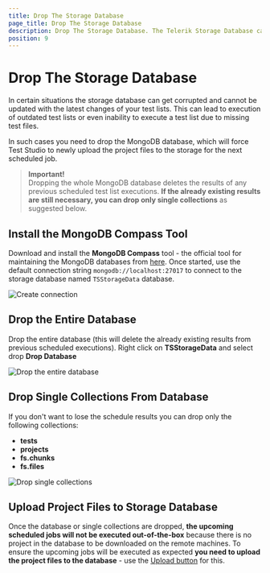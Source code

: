```yaml
---
title: Drop The Storage Database
page_title: Drop The Storage Database
description: Drop The Storage Database. The Telerik Storage Database cannot be accessed. Telerik Storage database gets corrupted. This can lead to execution of outdated test lists or even inability to execute a test list. Unable to find test file.  
position: 9
---
```

# Drop The Storage Database

In certain situations the storage database can get corrupted and cannot be updated with the latest changes of your test lists. This can lead to execution of outdated test lists or even inability to execute a test list due to missing test files. 

In such cases you need to drop the MongoDB database, which will force Test Studio to newly upload the project files to the storage for the next scheduled job.

> __Important!__
> <br> 
> Dropping the whole MongoDB database deletes the results of any previous scheduled test list executions. __If the already existing results are still necessary, you can drop only single collections__ as suggested below.

## Install the MongoDB Compass Tool

Download and install the **MongoDB Compass** tool - the official tool for maintaining the MongoDB databases from <a href="https://www.mongodb.com/try/download/compass" target="_blank">here</a>. Once started, use the default connection string `mongodb://localhost:27017` to connect to the storage database named `TSStorageData` database. 

![Create connection][1]

## Drop the Entire Database

Drop the entire database (this will delete the already existing results from previous scheduled executions). Right click on **TSStorageData** and select drop **Drop Database**

![Drop the entire database][2]

## Drop Single Collections From Database

If you don't want to lose the schedule results you can drop only the following collections: 

- **tests**
- **projects**
- **fs.chunks**
- **fs.files**

![Drop single collections][3]

## Upload Project Files to Storage Database 

Once the database or single collections are dropped, __the upcoming scheduled jobs will not be executed out-of-the-box__ because there is no project in the database to be downloaded on the remote machines. To ensure the upcoming jobs will be executed as expected __you need to upload the project files to the database__ - use the <a href="/automated-tests/scheduling/upload-latest-files" target="_blank">Upload button</a> for this.

[1]: /img/knowledge-base/scheduling-kb/drop-storage-database/fig1.png
[2]: /img/knowledge-base/scheduling-kb/drop-storage-database/fig2.png
[3]: /img/knowledge-base/scheduling-kb/drop-storage-database/fig3.png